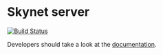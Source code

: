 # Skynet server #

[![Build Status](https://dev.azure.com/vectordata/Skynet%20Server/_apis/build/status/skynet-im.skynet-server?branchName=master)](https://dev.azure.com/vectordata/Skynet%20Server/_build/latest?definitionId=4&branchName=master)

Developers should take a look at the [documentation](https://github.com/skynet-im/skynet-server/tree/master/docs).
